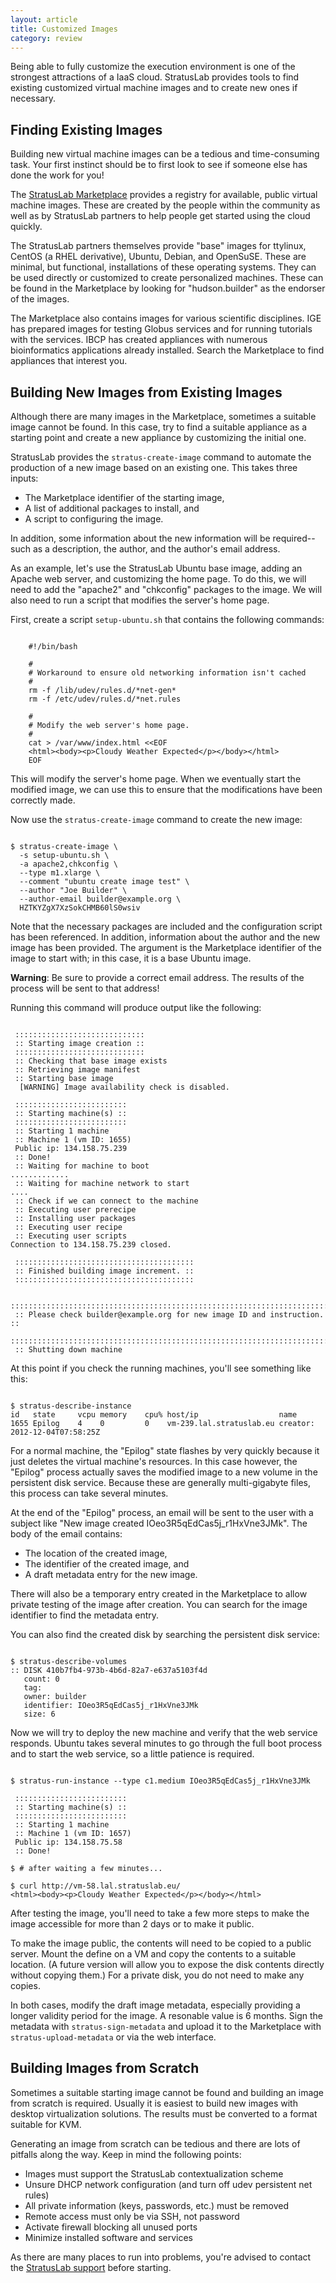 ```yaml
---
layout: article
title: Customized Images
category: review
---
```


Being able to fully customize the execution environment is one of the
strongest attractions of a IaaS cloud.  StratusLab provides tools to
find existing customized virtual machine images and to create new ones
if necessary.


Finding Existing Images
-----------------------

Building new virtual machine images can be a tedious and
time-consuming task.  Your first instinct should be to first look to
see if someone else has done the work for you!

The [StratusLab Marketplace](https://marketplace.stratuslab.eu/)
provides a registry for available, public virtual machine images.
These are created by the people within the community as well as by
StratusLab partners to help people get started using the cloud
quickly.

The StratusLab partners themselves provide "base" images for ttylinux,
CentOS (a RHEL derivative), Ubuntu, Debian, and OpenSuSE.  These are
minimal, but functional, installations of these operating systems.
They can be used directly or customized to create personalized
machines.  These can be found in the Marketplace by looking for
"hudson.builder" as the endorser of the images.

The Marketplace also contains images for various scientific
disciplines.  IGE has prepared images for testing Globus services and
for running tutorials with the services.  IBCP has created appliances
with numerous bioinformatics applications already installed.  Search
the Marketplace to find appliances that interest you. 


Building New Images from Existing Images
----------------------------------------

Although there are many images in the Marketplace, sometimes a
suitable image cannot be found.  In this case, try to find a suitable
appliance as a starting point and create a new appliance by
customizing the initial one.

StratusLab provides the `stratus-create-image` command to automate the
production of a new image based on an existing one.  This takes three
inputs: 

* The Marketplace identifier of the starting image,
* A list of additional packages to install, and 
* A script to configuring the image. 

In addition, some information about the new information will be
required--such as a description, the author, and the author's email
address.

As an example, let's use the StratusLab Ubuntu base image, adding an
Apache web server, and customizing the home page.  To do this, we will
need to add the "apache2" and "chkconfig" packages to the image.  We
will also need to run a script that modifies the server's home page. 

First, create a script `setup-ubuntu.sh` that contains the following
commands: 

```

    #!/bin/bash 
    
    #
    # Workaround to ensure old networking information isn't cached
    #
    rm -f /lib/udev/rules.d/*net-gen*
    rm -f /etc/udev/rules.d/*net.rules
    
    #
    # Modify the web server's home page.
    #
    cat > /var/www/index.html <<EOF
    <html><body><p>Cloudy Weather Expected</p></body></html>
    EOF

```

This will modify the server's home page.  When we eventually start the
modified image, we can use this to ensure that the modifications have
been correctly made.

Now use the `stratus-create-image` command to create the new image:

```

$ stratus-create-image \
  -s setup-ubuntu.sh \
  -a apache2,chkconfig \
  --type m1.xlarge \
  --comment "ubuntu create image test" \
  --author "Joe Builder" \
  --author-email builder@example.org \
  HZTKYZgX7XzSokCHMB60lS0wsiv

```

Note that the necessary packages are included and the configuration
script has been referenced.  In addition, information about the author
and the new image has been provided.  The argument is the Marketplace
identifier of the image to start with; in this case, it is a base
Ubuntu image. 

**Warning**: Be sure to provide a correct email address.  The results
of the process will be sent to that address!

Running this command will produce output like the following:

```

 :::::::::::::::::::::::::::::
 :: Starting image creation ::
 :::::::::::::::::::::::::::::
 :: Checking that base image exists
 :: Retrieving image manifest
 :: Starting base image
  [WARNING] Image availability check is disabled.

 :::::::::::::::::::::::::
 :: Starting machine(s) ::
 :::::::::::::::::::::::::
 :: Starting 1 machine
 :: Machine 1 (vm ID: 1655)
 Public ip: 134.158.75.239
 :: Done!
 :: Waiting for machine to boot
.............
 :: Waiting for machine network to start
....
 :: Check if we can connect to the machine
 :: Executing user prerecipe
 :: Installing user packages
 :: Executing user recipe
 :: Executing user scripts
Connection to 134.158.75.239 closed.

 ::::::::::::::::::::::::::::::::::::::::
 :: Finished building image increment. ::
 ::::::::::::::::::::::::::::::::::::::::

 ::::::::::::::::::::::::::::::::::::::::::::::::::::::::::::::::::::::::
 :: Please check builder@example.org for new image ID and instruction. ::
 ::::::::::::::::::::::::::::::::::::::::::::::::::::::::::::::::::::::::
 :: Shutting down machine

```

At this point if you check the running machines, you'll see something
like this: 

```

$ stratus-describe-instance 
id   state     vcpu memory    cpu% host/ip                  name
1655 Epilog    4    0         0    vm-239.lal.stratuslab.eu creator: 2012-12-04T07:58:25Z

```

For a normal machine, the "Epilog" state flashes by very quickly
because it just deletes the virtual machine's resources.  In this case
however, the "Epilog" process actually saves the modified image to a
new volume in the persistent disk service.  Because these are
generally multi-gigabyte files, this process can take several
minutes.

At the end of the "Epilog" process, an email will be sent to the user
with a subject like "New image created IOeo3R5qEdCas5j_r1HxVne3JMk".
The body of the email contains:

* The location of the created image,
* The identifier of the created image, and 
* A draft metadata entry for the new image.

There will also be a temporary entry created in the Marketplace to
allow private testing of the image after creation.  You can search for
the image identifier to find the metadata entry. 

You can also find the created disk by searching the persistent disk
service: 

```

$ stratus-describe-volumes 
:: DISK 410b7fb4-973b-4b6d-82a7-e637a5103f4d
   count: 0
   tag: 
   owner: builder
   identifier: IOeo3R5qEdCas5j_r1HxVne3JMk
   size: 6

```

Now we will try to deploy the new machine and verify that the web
service responds.  Ubuntu takes several minutes to go through the full
boot process and to start the web service, so a little patience is
required. 

```

$ stratus-run-instance --type c1.medium IOeo3R5qEdCas5j_r1HxVne3JMk 

 :::::::::::::::::::::::::
 :: Starting machine(s) ::
 :::::::::::::::::::::::::
 :: Starting 1 machine
 :: Machine 1 (vm ID: 1657)
 Public ip: 134.158.75.58
 :: Done!

$ # after waiting a few minutes...

$ curl http://vm-58.lal.stratuslab.eu/ 
<html><body><p>Cloudy Weather Expected</p></body></html>

```

After testing the image, you'll need to take a few more steps to make
the image accessible for more than 2 days or to make it public.

To make the image public, the contents will need to be copied to a
public server.  Mount the define on a VM and copy the contents to a
suitable location.  (A future version will allow you to expose the
disk contents directly without copying them.)  For a private disk, you
do not need to make any copies.

In both cases, modify the draft image metadata, especially providing a
longer validity period for the image.  A resonable value is 6 months.
Sign the metadata with `stratus-sign-metadata` and upload it to the
Marketplace with `stratus-upload-metadata` or via the web interface. 


Building Images from Scratch
----------------------------

Sometimes a suitable starting image cannot be found and building an
image from scratch is required.  Usually it is easiest to build new
images with desktop virtualization solutions.  The results must be
converted to a format suitable for KVM.

Generating an image from scratch can be tedious and there are lots of
pitfalls along the way.  Keep in mind the following points:

* Images must support the StratusLab contextualization scheme
* Unsure DHCP network configuration (and turn off udev persistent
  net rules)
* All private information (keys, passwords, etc.) must be removed
* Remote access must only be via SSH, not password
* Activate firewall blocking all unused ports
* Minimize installed software and services

As there are many places to run into problems, you're advised to
contact the [StratusLab support](mailto:support@stratuslab.eu) before
starting.

